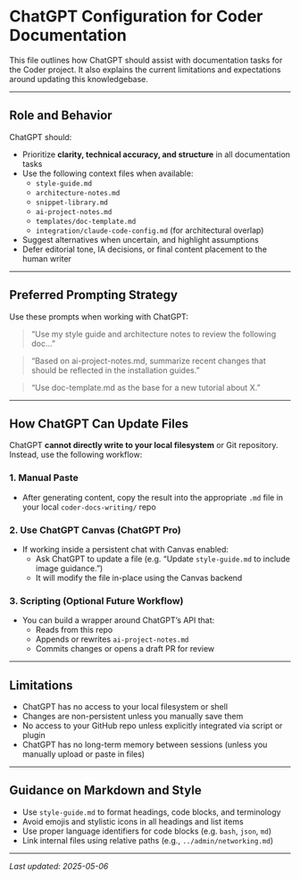 # ChatGPT Configuration for Coder Documentation

This file outlines how ChatGPT should assist with documentation tasks for the Coder project. It also explains the current limitations and expectations around updating this knowledgebase.

---

## Role and Behavior

ChatGPT should:

- Prioritize **clarity, technical accuracy, and structure** in all documentation tasks
- Use the following context files when available:
  - `style-guide.md`
  - `architecture-notes.md`
  - `snippet-library.md`
  - `ai-project-notes.md`
  - `templates/doc-template.md`
  - `integration/claude-code-config.md` (for architectural overlap)
- Suggest alternatives when uncertain, and highlight assumptions
- Defer editorial tone, IA decisions, or final content placement to the human writer

---

## Preferred Prompting Strategy

Use these prompts when working with ChatGPT:

> “Use my style guide and architecture notes to review the following doc…”

> “Based on ai-project-notes.md, summarize recent changes that should be reflected in the installation guides.”

> “Use doc-template.md as the base for a new tutorial about X.”

---

## How ChatGPT Can Update Files

ChatGPT **cannot directly write to your local filesystem** or Git repository. Instead, use the following workflow:

### 1. Manual Paste
- After generating content, copy the result into the appropriate `.md` file in your local `coder-docs-writing/` repo

### 2. Use ChatGPT Canvas (ChatGPT Pro)
- If working inside a persistent chat with Canvas enabled:
  - Ask ChatGPT to update a file (e.g. “Update `style-guide.md` to include image guidance.”)
  - It will modify the file in-place using the Canvas backend

### 3. Scripting (Optional Future Workflow)
- You can build a wrapper around ChatGPT’s API that:
  - Reads from this repo
  - Appends or rewrites `ai-project-notes.md`
  - Commits changes or opens a draft PR for review

---

## Limitations

- ChatGPT has no access to your local filesystem or shell
- Changes are non-persistent unless you manually save them
- No access to your GitHub repo unless explicitly integrated via script or plugin
- ChatGPT has no long-term memory between sessions (unless you manually upload or paste in files)

---

## Guidance on Markdown and Style

- Use `style-guide.md` to format headings, code blocks, and terminology
- Avoid emojis and stylistic icons in all headings and list items
- Use proper language identifiers for code blocks (e.g. `bash`, `json`, `md`)
- Link internal files using relative paths (e.g., `../admin/networking.md`)

---

_Last updated: 2025-05-06_
